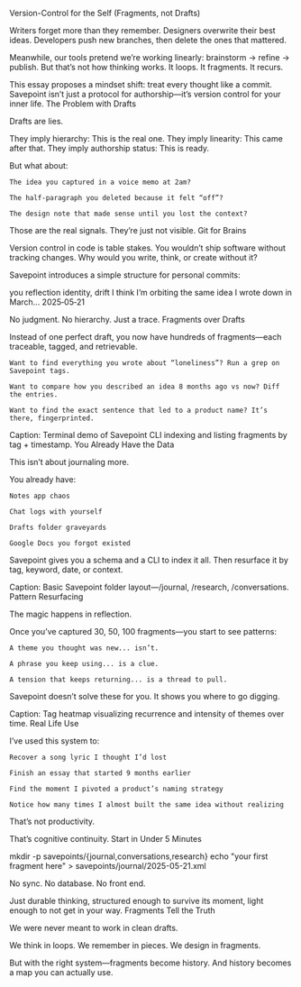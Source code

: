 Version-Control for the Self (Fragments, not Drafts)

Writers forget more than they remember.
Designers overwrite their best ideas.
Developers push new branches, then delete the ones that mattered.

Meanwhile, our tools pretend we’re working linearly: brainstorm → refine → publish. But that’s not how thinking works. It loops. It fragments. It recurs.

This essay proposes a mindset shift: treat every thought like a commit. Savepoint isn’t just a protocol for authorship—it’s version control for your inner life.
The Problem with Drafts

Drafts are lies.

They imply hierarchy: This is the real one.
They imply linearity: This came after that.
They imply authorship status: This is ready.

But what about:

    The idea you captured in a voice memo at 2am?

    The half-paragraph you deleted because it felt “off”?

    The design note that made sense until you lost the context?

Those are the real signals. They’re just not visible.
Git for Brains

Version control in code is table stakes.
You wouldn’t ship software without tracking changes.
Why would you write, think, or create without it?

Savepoint introduces a simple structure for personal commits:

<savepoint>
  <author>you</author>
  <context>reflection</context>
  <tags>identity, drift</tags>
  <body>I think I’m orbiting the same idea I wrote down in March...</body>
  <timestamp>2025‑05‑21</timestamp>
</savepoint>

No judgment. No hierarchy. Just a trace.
Fragments over Drafts

Instead of one perfect draft, you now have hundreds of fragments—each traceable, tagged, and retrievable.

    Want to find everything you wrote about “loneliness”? Run a grep on Savepoint tags.

    Want to compare how you described an idea 8 months ago vs now? Diff the entries.

    Want to find the exact sentence that led to a product name? It’s there, fingerprinted.

<!-- VISUAL: cli-index-demo.mp4 -->

Caption: Terminal demo of Savepoint CLI indexing and listing fragments by tag + timestamp.
You Already Have the Data

This isn’t about journaling more.

You already have:

    Notes app chaos

    Chat logs with yourself

    Drafts folder graveyards

    Google Docs you forgot existed

Savepoint gives you a schema and a CLI to index it all.
Then resurface it by tag, keyword, date, or context.
<!-- VISUAL: folder-structure.svg -->

Caption: Basic Savepoint folder layout—/journal, /research, /conversations.
Pattern Resurfacing

The magic happens in reflection.

Once you’ve captured 30, 50, 100 fragments—you start to see patterns:

    A theme you thought was new... isn’t.

    A phrase you keep using... is a clue.

    A tension that keeps returning... is a thread to pull.

Savepoint doesn’t solve these for you.
It shows you where to go digging.
<!-- VISUAL: tag-heatmap.svg -->

Caption: Tag heatmap visualizing recurrence and intensity of themes over time.
Real Life Use

I’ve used this system to:

    Recover a song lyric I thought I’d lost

    Finish an essay that started 9 months earlier

    Find the moment I pivoted a product’s naming strategy

    Notice how many times I almost built the same idea without realizing

That’s not productivity.

That’s cognitive continuity.
Start in Under 5 Minutes

mkdir -p savepoints/{journal,conversations,research}
echo "<savepoint>your first fragment here</savepoint>" > savepoints/journal/2025-05-21.xml

No sync.
No database.
No front end.

Just durable thinking, structured enough to survive its moment, light enough to not get in your way.
Fragments Tell the Truth

We were never meant to work in clean drafts.

We think in loops. We remember in pieces.
We design in fragments.

But with the right system—fragments become history.
And history becomes a map you can actually use.